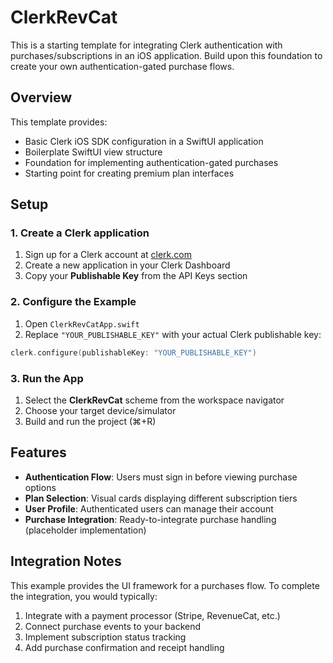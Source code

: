 # ClerkRevCat

This is a starting template for integrating Clerk authentication with purchases/subscriptions in an iOS application. Build upon this foundation to create your own authentication-gated purchase flows.

## Overview

This template provides:

- Basic Clerk iOS SDK configuration in a SwiftUI application
- Boilerplate SwiftUI view structure
- Foundation for implementing authentication-gated purchases
- Starting point for creating premium plan interfaces

## Setup

### 1. Create a Clerk application

1. Sign up for a Clerk account at [clerk.com](https://clerk.com)
2. Create a new application in your Clerk Dashboard
3. Copy your **Publishable Key** from the API Keys section

### 2. Configure the Example

1. Open `ClerkRevCatApp.swift`
2. Replace `"YOUR_PUBLISHABLE_KEY"` with your actual Clerk publishable key:

```swift
clerk.configure(publishableKey: "YOUR_PUBLISHABLE_KEY")
```

### 3. Run the App

1. Select the **ClerkRevCat** scheme from the workspace navigator
2. Choose your target device/simulator
3. Build and run the project (⌘+R)

## Features

- **Authentication Flow**: Users must sign in before viewing purchase options
- **Plan Selection**: Visual cards displaying different subscription tiers
- **User Profile**: Authenticated users can manage their account
- **Purchase Integration**: Ready-to-integrate purchase handling (placeholder implementation)

## Integration Notes

This example provides the UI framework for a purchases flow. To complete the integration, you would typically:

1. Integrate with a payment processor (Stripe, RevenueCat, etc.)
2. Connect purchase events to your backend
3. Implement subscription status tracking
4. Add purchase confirmation and receipt handling

